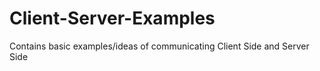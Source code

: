 # Client-Server-Examples
Contains basic examples/ideas of communicating Client Side and Server Side 
